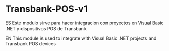 # Transbank-POS-v1

ES
Este modulo sirve para hacer integracion con proyectos en Visual Basic .NET y dispositivos POS de Transbank

EN
This module is used to integrate with Visual Basic .NET projects and Transbank POS devices
